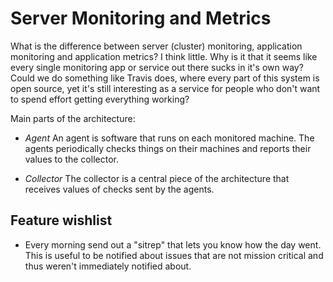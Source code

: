 Server Monitoring and Metrics
=============================

What is the difference between server (cluster) monitoring, application
monitoring and application metrics? I think little. Why is it that it seems
like every single monitoring app or service out there sucks in it's own
way? Could we do something like Travis does, where every part of this system
is open source, yet it's still interesting as a service for people who don't
want to spend effort getting everything working?

Main parts of the architecture:

* *Agent*
  An agent is software that runs on each monitored machine. The agents
  periodically checks things on their machines and reports their values to the
  collector.

* *Collector*
  The collector is a central piece of the architecture that receives values of
  checks sent by the agents.



Feature wishlist
----------------

* Every morning send out a "sitrep" that lets you know how the day went.
  This is useful to be notified about issues that are not mission critical
  and thus weren't immediately notified about.

